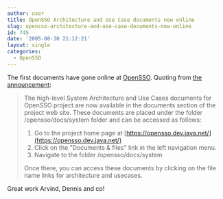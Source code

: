 ```yaml
---
author: user
title: OpenSSO Architecture and Use Case documents now online
slug: opensso-architecture-and-use-case-documents-now-online
id: 745
date: '2005-08-30 21:12:21'
layout: single
categories:
  - OpenSSO
---
```


The first documents have gone online at [OpenSSO](https://opensso.dev.java.net/). Quoting from [the announcement](https://opensso.dev.java.net/servlets/NewsItemView?newsItemID=2640):

> The high-level System Architecture and Use Cases documents for OpenSSO project are now available in the documents section of the project web site. These documents are placed under the folder /opensso/docs/system folder and can be accessed as follows:
> 
> 1.  Go to the project home page at [https://opensso.dev.java.net/](https://opensso.dev.java.net/)
> 2.  Click on the "Documents & files" link in the left navigation menu.
> 3.  Navigate to the folder /opensso/docs/system
> 
> Once there, you can access these documents by clicking on the file name links for architecture and usecases.

Great work Arvind, Dennis and co!
